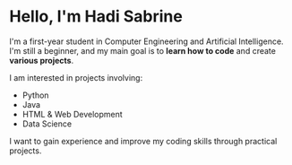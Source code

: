 # Hello, I'm Hadi Sabrine 

I'm a first-year student in Computer Engineering and Artificial Intelligence.  
I'm still a beginner, and my main goal is to **learn how to code** and create **various projects**.  

I am interested in projects involving:  
- Python  
- Java  
- HTML & Web Development  
- Data Science  

I want to gain experience and improve my coding skills through practical projects.

